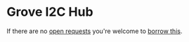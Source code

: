 # Grove I2C Hub
If there are no [open requests](../../../../issues?q=is%3Aissue+is%3Aopen+%22Grove+I2C+Hub%22+in%3Atitle) you're welcome to [borrow this](../../../../issues/new?title=Borrow+request+for+Grove+I2C+Hub&body=1+piece+of+%5Bthis%5D%28..%2Fblob%2Fmain%2F.%2FHardware%2FModules%2FGrove_I2C_Hub.md%29+for+~2+weeks.).